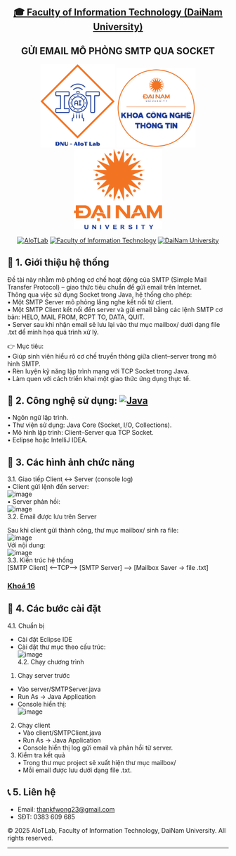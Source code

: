 <h2 align="center">
    <a href="https://dainam.edu.vn/vi/khoa-cong-nghe-thong-tin">
    🎓 Faculty of Information Technology (DaiNam University)
    </a>
</h2>
<h2 align="center">
   GỬI EMAIL MÔ PHỎNG SMTP QUA SOCKET
</h2>
<div align="center">
    <p align="center">
        <img src="docs/aiotlab_logo.png" alt="AIoTLab Logo" width="170"/>
        <img src="docs/fitdnu_logo.png" alt="AIoTLab Logo" width="180"/>
        <img src="docs/dnu_logo.png" alt="DaiNam University Logo" width="200"/>
    </p>

[![AIoTLab](https://img.shields.io/badge/AIoTLab-green?style=for-the-badge)](https://www.facebook.com/DNUAIoTLab)
[![Faculty of Information Technology](https://img.shields.io/badge/Faculty%20of%20Information%20Technology-blue?style=for-the-badge)](https://dainam.edu.vn/vi/khoa-cong-nghe-thong-tin)
[![DaiNam University](https://img.shields.io/badge/DaiNam%20University-orange?style=for-the-badge)](https://dainam.edu.vn)

</div>

## 📖 1. Giới thiệu hệ thống <br>
Đề tài này nhằm mô phỏng cơ chế hoạt động của SMTP (Simple Mail Transfer Protocol) – giao thức tiêu chuẩn để gửi email trên Internet.<br>
Thông qua việc sử dụng Socket trong Java, hệ thống cho phép:<br>
 • Một SMTP Server mô phỏng lắng nghe kết nối từ client.<br>
 • Một SMTP Client kết nối đến server và gửi email bằng các lệnh SMTP cơ bản: HELO, MAIL FROM, RCPT TO, DATA, QUIT.<br>
 • Server sau khi nhận email sẽ lưu lại vào thư mục mailbox/ dưới dạng file .txt để minh họa quá trình xử lý.<br>

👉 Mục tiêu:<br>
 • Giúp sinh viên hiểu rõ cơ chế truyền thông giữa client–server trong mô hình SMTP.<br>
 • Rèn luyện kỹ năng lập trình mạng với TCP Socket trong Java.<br>
 • Làm quen với cách triển khai một giao thức ứng dụng thực tế.<br>

## 🔧 2. Công nghệ sử dụng: [![Java](https://img.shields.io/badge/Java-007396?style=for-the-badge&logo=java&logoColor=white)](https://www.java.com/)
 • Ngôn ngữ lập trình.<br>
 • Thư viện sử dụng: Java Core (Socket, I/O, Collections).<br>
 • Mô hình lập trình: Client–Server qua TCP Socket.<br>
 • Eclipse hoặc IntelliJ IDEA.<br>
## 🚀 3. Các hình ảnh chức năng
3.1. Giao tiếp Client ↔ Server (console log)<br>
 • Client gửi lệnh đến server:<br>
 <img width="215" height="18" alt="image" src="https://github.com/user-attachments/assets/29ccb955-8d8e-47f0-879a-531219248664" /><br>
• Server phản hồi:<br>
<img width="136" height="18" alt="image" src="https://github.com/user-attachments/assets/5d4dc4b5-4d90-4b91-903b-78adcd803014" /><br>
3.2. Email được lưu trên Server<br>

Sau khi client gửi thành công, thư mục mailbox/ sinh ra file:<br>
<img width="167" height="23" alt="image" src="https://github.com/user-attachments/assets/80162433-2739-46c8-bbde-d57e46c2ba92" /><br>
Với nội dung: <br>
<img width="451" height="222" alt="image" src="https://github.com/user-attachments/assets/c24a0f85-0b40-4916-a66f-db982fd5513d" /><br>
3.3. Kiến trúc hệ thống <br>
[SMTP Client]  <--TCP-->  [SMTP Server]  -->  [Mailbox Saver -> file .txt] <br>


### [Khoá 16](./docs/projects/K16/README.md)

## 📝 4. Các bước cài đặt
4.1. Chuẩn bị <br>
- Cài đặt Eclipse IDE<br>
- Cài đặt thư mục theo cấu trúc:<br>
  <img width="216" height="167" alt="image" src="https://github.com/user-attachments/assets/1edc4596-ef4e-4157-a48a-41f29801d606" /> <br>
4.2. Chạy chương trình<br>
1. Chạy server trước<br>
 - Vào server/SMTPServer.java<br>
 - Run As → Java Application<br>
 - Console hiển thị: <br>
 <img width="463" height="18" alt="image" src="https://github.com/user-attachments/assets/9ebe92bc-c7c6-4485-ace4-b2b671305c93" /> <br>
 2. Chạy client<br>
 • Vào client/SMTPClient.java<br>
 • Run As → Java Application<br>
 • Console hiển thị log gửi email và phản hồi từ server.<br>
 3. Kiểm tra kết quả<br>
 • Trong thư mục project sẽ xuất hiện thư mục mailbox/<br>
 • Mỗi email được lưu dưới dạng file .txt.<br>


## 📞 5. Liên hệ
- Email: thankfwong23@gmail.com  
- SĐT: 0383 609 685 


© 2025 AIoTLab, Faculty of Information Technology, DaiNam University. All rights reserved.

---
